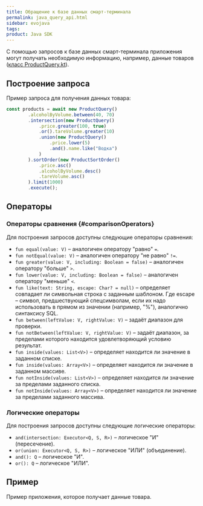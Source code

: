 ```yaml
---
title: Обращение к базе данных смарт-терминала
permalink: java_query_api.html
sidebar: evojava
tags:
product: Java SDK
---
```


С помощью запросов к базе данных смарт-терминала приложения могут получать необходимую информацию, например, данные товаров ([класс ProductQuery.kt](./integration-library/ru/evotor/framework/inventory/ProductQuery.html)).

## Построение запроса

Пример запроса для получения данных товара:

```js
const products = await new ProductQuery()
        .alcoholByVolume.between(40, 70)
        .intersection(new ProductQuery()
            .price.greater(100, true)
            .or().tareVolume.greater(10)
            .union(new ProductQuery()
                .price.lower(5)
                .and().name.like("Водка")
            )
        ).sortOrder(new ProductSortOrder()
            .price.asc()
            .alcoholByVolume.desc()
            .tareVolume.asc()
        ).limit(1000)
        .execute();
```

## Операторы

### Операторы сравнения {#comparisonOperators}

Для построения запросов доступны следующие операторы сравнения:

* `fun equal(value: V)` – аналогичен оператору "равно" `=`.
* `fun notEqual(value: V)` – аналогичен оператору "не равно" `!=`.
* `fun greater(value: V, including: Boolean = false)` – аналогичен оператору "больше" `>`.
* `fun lower(value: V, including: Boolean = false)` – аналогичен оператору "меньше" `<`.
* `fun like(text: String, escape: Char? = null)` – определяет совпадает ли символьная строка с заданным шаблоном. Где escape – символ, предшествующий спецсимволам, если их надо использовать в прямом из значении (например, "%"), аналогично синтаксису SQL.
* `fun between(leftValue: V, rightValue: V)` – задаёт диапазон для проверки.
* `fun notBetween(leftValue: V, rightValue: V)` – задаёт диапазон, за пределами которого находится удовлетворяющий условию результат.
* `fun inside(values: List<V>)` – определяет находится ли значение в заданном списке.
* `fun inside(values: Array<V>)` – определяет находится ли значение в заданном массиве.
* `fun notInside(values: List<V>)` – определяет находится ли значение за пределами заданного списка.
* `fun notInside(values: Array<V>)` – определяет находится ли значение за пределами заданного массива.



### Логические операторы

Для построения запросов доступны следующие логические операторы:

* `and(intersection: Executor<Q, S, R>)` – логическое "И" (пересечение).
* `or(union: Executor<Q, S, R>)` – логическое "ИЛИ" (объединение).
* `and(): Q` – логическое "И".
* `or(): Q` – логическое "ИЛИ".


## Пример

Пример приложения, которое получает данные товара.
